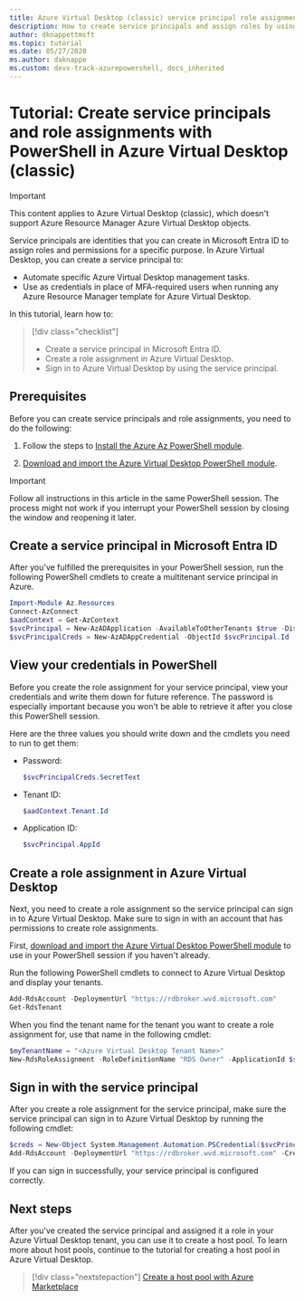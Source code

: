 ```yaml
---
title: Azure Virtual Desktop (classic) service principal role assignment - Azure
description: How to create service principals and assign roles by using PowerShell in Azure Virtual Desktop (classic).
author: dknappettmsft
ms.topic: tutorial
ms.date: 05/27/2020
ms.author: daknappe
ms.custom: devx-track-azurepowershell, docs_inherited
---
```

# Tutorial: Create service principals and role assignments with PowerShell in Azure Virtual Desktop (classic)

>[!IMPORTANT]
>This content applies to Azure Virtual Desktop (classic), which doesn't support Azure Resource Manager Azure Virtual Desktop objects.

Service principals are identities that you can create in Microsoft Entra ID to assign roles and permissions for a specific purpose. In Azure Virtual Desktop, you can create a service principal to:

- Automate specific Azure Virtual Desktop management tasks.
- Use as credentials in place of MFA-required users when running any Azure Resource Manager template for Azure Virtual Desktop.

In this tutorial, learn how to:

> [!div class="checklist"]
> * Create a service principal in Microsoft Entra ID.
> * Create a role assignment in Azure Virtual Desktop.
> * Sign in to Azure Virtual Desktop by using the service principal.

## Prerequisites

Before you can create service principals and role assignments, you need to do the following:

1. Follow the steps to [Install the Azure Az PowerShell module](/powershell/azure/install-azure-powershell).

2. [Download and import the Azure Virtual Desktop PowerShell module](/powershell/windows-virtual-desktop/overview/).

> [!IMPORTANT]
> Follow all instructions in this article in the same PowerShell session. The process might not work if you interrupt your PowerShell session by closing the window and reopening it later.

<a name='create-a-service-principal-in-azure-active-directory'></a>

## Create a service principal in Microsoft Entra ID

After you've fulfilled the prerequisites in your PowerShell session, run the following PowerShell cmdlets to create a multitenant service principal in Azure.

```powershell
Import-Module Az.Resources
Connect-AzConnect
$aadContext = Get-AzContext
$svcPrincipal = New-AzADApplication -AvailableToOtherTenants $true -DisplayName "Azure Virtual Desktop Svc Principal"
$svcPrincipalCreds = New-AzADAppCredential -ObjectId $svcPrincipal.Id
```
## View your credentials in PowerShell

Before you create the role assignment for your service principal, view your credentials and write them down for future reference. The password is especially important because you won't be able to retrieve it after you close this PowerShell session.

Here are the three values you should write down and the cmdlets you need to run to get them:

- Password:

    ```powershell
    $svcPrincipalCreds.SecretText
    ```

- Tenant ID:

    ```powershell
    $aadContext.Tenant.Id
    ```

- Application ID:

    ```powershell
    $svcPrincipal.AppId
    ```

## Create a role assignment in Azure Virtual Desktop

Next, you need to create a role assignment so the service principal can sign in to Azure Virtual Desktop. Make sure to sign in with an account that has permissions to create role assignments.

First, [download and import the Azure Virtual Desktop PowerShell module](/powershell/windows-virtual-desktop/overview/) to use in your PowerShell session if you haven't already.

Run the following PowerShell cmdlets to connect to Azure Virtual Desktop and display your tenants.

```powershell
Add-RdsAccount -DeploymentUrl "https://rdbroker.wvd.microsoft.com"
Get-RdsTenant
```

When you find the tenant name for the tenant you want to create a role assignment for, use that name in the following cmdlet:

```powershell
$myTenantName = "<Azure Virtual Desktop Tenant Name>"
New-RdsRoleAssignment -RoleDefinitionName "RDS Owner" -ApplicationId $svcPrincipal.AppId -TenantName $myTenantName
```

## Sign in with the service principal

After you create a role assignment for the service principal, make sure the service principal can sign in to Azure Virtual Desktop by running the following cmdlet:

```powershell
$creds = New-Object System.Management.Automation.PSCredential($svcPrincipal.AppId, (ConvertTo-SecureString $svcPrincipalCreds.Value -AsPlainText -Force))
Add-RdsAccount -DeploymentUrl "https://rdbroker.wvd.microsoft.com" -Credential $creds -ServicePrincipal -AadTenantId $aadContext.Tenant.Id
```

If you can sign in successfully, your service principal is configured correctly.

## Next steps

After you've created the service principal and assigned it a role in your Azure Virtual Desktop tenant, you can use it to create a host pool. To learn more about host pools, continue to the tutorial for creating a host pool in Azure Virtual Desktop.

 > [!div class="nextstepaction"]
 > [Create a host pool with Azure Marketplace](create-host-pools-azure-marketplace-2019.md)
